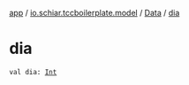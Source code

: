 [app](../../index.md) / [io.schiar.tccboilerplate.model](../index.md) / [Data](index.md) / [dia](./dia.md)

# dia

`val dia: `[`Int`](https://kotlinlang.org/api/latest/jvm/stdlib/kotlin/-int/index.html)